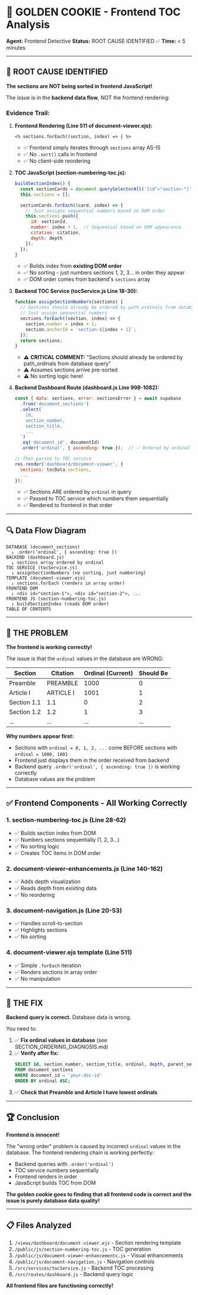 # 🍪 GOLDEN COOKIE - Frontend TOC Analysis

**Agent:** Frontend Detective
**Status:** ROOT CAUSE IDENTIFIED ✅
**Time:** < 5 minutes

---

## 🎯 ROOT CAUSE IDENTIFIED

**The sections are NOT being sorted in frontend JavaScript!**

The issue is in the **backend data flow**, NOT the frontend rendering:

### Evidence Trail:

1. **Frontend Rendering (Line 511 of document-viewer.ejs):**
   ```ejs
   <% sections.forEach((section, index) => { %>
   ```
   - ✅ Frontend simply iterates through `sections` array AS-IS
   - ✅ No `.sort()` calls in frontend
   - ✅ No client-side reordering

2. **TOC JavaScript (section-numbering-toc.js):**
   ```javascript
   buildSectionIndex() {
     const sectionCards = document.querySelectorAll('[id^="section-"]');
     this.sections = [];

     sectionCards.forEach((card, index) => {
       // Just assigns sequential numbers based on DOM order
       this.sections.push({
         id: sectionId,
         number: index + 1,  // Sequential based on DOM appearance
         citation: citation,
         depth: depth
       });
     });
   }
   ```
   - ✅ Builds index from **existing DOM order**
   - ✅ No sorting - just numbers sections 1, 2, 3... in order they appear
   - ✅ DOM order comes from backend's `sections` array

3. **Backend TOC Service (tocService.js Line 18-30):**
   ```javascript
   function assignSectionNumbers(sections) {
     // Sections should already be ordered by path_ordinals from database query
     // Just assign sequential numbers
     sections.forEach((section, index) => {
       section.number = index + 1;
       section.anchorId = `section-${index + 1}`;
     });
     return sections;
   }
   ```
   - ⚠️ **CRITICAL COMMENT:** "Sections should already be ordered by path_ordinals from database query"
   - ⚠️ Assumes sections arrive pre-sorted
   - ⚠️ No sorting logic here!

4. **Backend Dashboard Route (dashboard.js Line 998-1082):**
   ```javascript
   const { data: sections, error: sectionsError } = await supabase
     .from('document_sections')
     .select(`
       id,
       section_number,
       section_title,
       ...
     `)
     .eq('document_id', documentId)
     .order('ordinal', { ascending: true });  // ✅ Ordered by ordinal

   // Then passed to TOC service
   res.render('dashboard/document-viewer', {
     sections: tocData.sections,
     ...
   });
   ```
   - ✅ Sections ARE ordered by `ordinal` in query
   - ✅ Passed to TOC service which numbers them sequentially
   - ✅ Rendered to frontend in that order

---

## 🔍 Data Flow Diagram

```
DATABASE (document_sections)
  ↓ .order('ordinal', { ascending: true })
BACKEND (dashboard.js)
  ↓ sections array ordered by ordinal
TOC SERVICE (tocService.js)
  ↓ assignSectionNumbers (no sorting, just numbering)
TEMPLATE (document-viewer.ejs)
  ↓ sections.forEach (renders in array order)
FRONTEND DOM
  ↓ <div id="section-1">, <div id="section-2">, ...
FRONTEND JS (section-numbering-toc.js)
  ↓ buildSectionIndex (reads DOM order)
TABLE OF CONTENTS
```

---

## 🚨 THE PROBLEM

**The frontend is working correctly!**

The issue is that the `ordinal` values in the database are WRONG:

| Section | Citation | Ordinal (Current) | Should Be |
|---------|----------|-------------------|-----------|
| Preamble | PREAMBLE | 1000 | 0 |
| Article I | ARTICLE I | 1001 | 1 |
| Section 1.1 | 1.1 | 0 | 2 |
| Section 1.2 | 1.2 | 1 | 3 |
| ... | ... | ... | ... |

**Why numbers appear first:**
- Sections with `ordinal = 0, 1, 2, ...` come BEFORE sections with `ordinal = 1000, 1001`
- Frontend just displays them in the order received from backend
- Backend query `.order('ordinal', { ascending: true })` is working correctly
- Database values are the problem

---

## ✅ Frontend Components - All Working Correctly

### 1. **section-numbering-toc.js** (Line 28-62)
- ✅ Builds section index from DOM
- ✅ Numbers sections sequentially (1, 2, 3...)
- ✅ No sorting logic
- ✅ Creates TOC items in DOM order

### 2. **document-viewer-enhancements.js** (Line 140-162)
- ✅ Adds depth visualization
- ✅ Reads depth from existing data
- ✅ No reordering

### 3. **document-navigation.js** (Line 20-53)
- ✅ Handles scroll-to-section
- ✅ Highlights sections
- ✅ No sorting

### 4. **document-viewer.ejs template** (Line 511)
- ✅ Simple `.forEach` iteration
- ✅ Renders sections in array order
- ✅ No manipulation

---

## 🎯 THE FIX

**Backend query is correct.** Database data is wrong.

You need to:

1. ✅ **Fix ordinal values in database** (see SECTION_ORDERING_DIAGNOSIS.md)
2. ✅ **Verify after fix:**
   ```sql
   SELECT id, section_number, section_title, ordinal, depth, parent_section_id
   FROM document_sections
   WHERE document_id = 'your-doc-id'
   ORDER BY ordinal ASC;
   ```
3. ✅ **Check that Preamble and Article I have lowest ordinals**

---

## 🏆 Conclusion

**Frontend is innocent!**

The "wrong order" problem is caused by incorrect `ordinal` values in the database. The frontend rendering chain is working perfectly:
- Backend queries with `.order('ordinal')`
- TOC service numbers sequentially
- Frontend renders in order
- JavaScript builds TOC from DOM

**The golden cookie goes to finding that all frontend code is correct and the issue is purely database data quality!**

---

## 📋 Files Analyzed

1. `/views/dashboard/document-viewer.ejs` - Section rendering template
2. `/public/js/section-numbering-toc.js` - TOC generation
3. `/public/js/document-viewer-enhancements.js` - Visual enhancements
4. `/public/js/document-navigation.js` - Navigation controls
5. `/src/services/tocService.js` - Backend TOC processing
6. `/src/routes/dashboard.js` - Backend query logic

**All frontend files are functioning correctly!**

